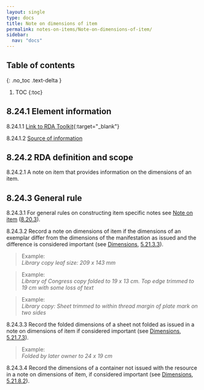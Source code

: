 ```yaml
---
layout: single
type: docs
title: Note on dimensions of item
permalink: notes-on-items/Note-on-dimensions-of-item/
sidebar:
  nav: "docs"
---
```


## Table of contents
{: .no_toc .text-delta }

1. TOC
{:toc}

## 8.24.1 Element information

<a name="8.24.1.1">8.24.1.1</a> [Link to RDA Toolkit](https://beta.rdatoolkit.org/Content?externalId=en-US_ala-0dc4d724-4898-34e3-94d2-4cbb44f77776){:target="_blank"}

<a name="8.24.1.2">8.24.1.2</a> [Source of information](/DCRMR/notes-on-items/)

## 8.24.2 RDA definition and scope

<a name="8.24.2.1">8.24.2.1</a> A note on item that provides information on the dimensions of an item.

## 8.24.3 General rule

<a name="8.24.3.1">8.24.3.1</a> For general rules on constructing item specific notes see [Note on item](/DCRMR/notes-on-items/Note-on-item) ([8.20.3](/DCRMR/notes-on-items/Notes-on-item/#10203-general-rule)). 

<a name="8.24.3.2">8.24.3.2</a> Record a note on dimensions of item if the dimensions of an exemplar differ from the dimensions of the manifestation as issued and the difference is considered important (see [Dimensions](/DCRMR/phys-desc/Dimensions/), [5.21.3.3](/DCRMR/phys-desc/Dimensions/#5.21.3.3)).

>Example:  
><CITE>Library copy leaf size: 209 x 143 mm</CITE>

>Example:  
><CITE>Library of Congress copy folded to 19 x 13 cm. Top edge trimmed to 19 cm with some loss of text</CITE>

>Example:  
><CITE>Library copy: Sheet trimmed to within thread margin of plate mark on two sides</CITE>

<a name="8.24.3.3">8.24.3.3</a> Record the folded dimensions of a sheet not folded as issued in a note on dimensions of item if considered important (see [Dimensions](/DCRMR/phys-desc/Dimensions/), [5.21.7.3](/DCRMR/phys-desc/Dimensions/#5.21.7.3)).

>Example:  
><CITE>Folded by later owner to 24 x 19 cm</CITE>

<a name="8.24.3.4">8.24.3.4</a> Record the dimensions of a container not issued with the resource in a note on dimensions of item, if considered important (see [Dimensions](/DCRMR/phys-desc/Dimensions/), [5.21.8.2](/DCRMR/phys-desc/Dimensions/#5.21.8.2)).